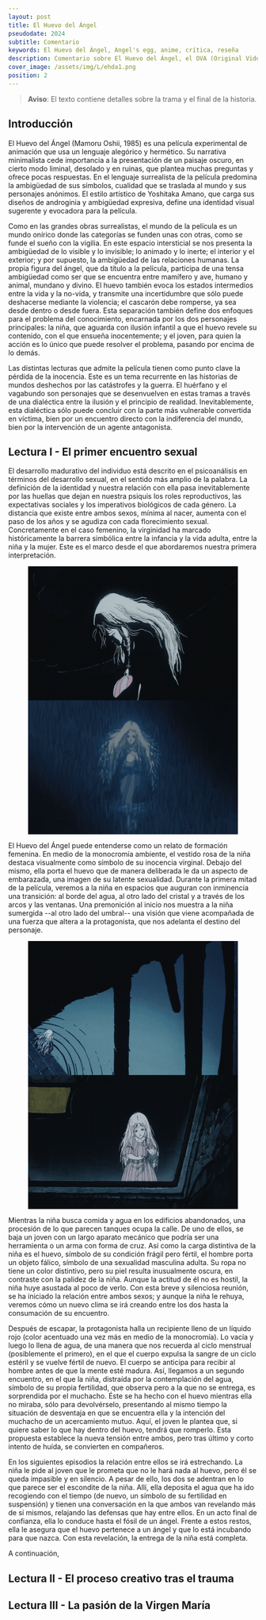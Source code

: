 ```yaml
---
layout: post
title: El Huevo del Ángel
pseudodate: 2024
subtitle: Comentario
keywords: El Huevo del Ángel, Angel's egg, anime, crítica, reseña
description: Comentario sobre El Huevo del Ángel, el OVA (Original Video Animation) de Mamoru Oshii y Yoshitaka Amano de 1985.
cover_image: /assets/img/L/ehda1.png
position: 2
---
```


> **Aviso**: El texto contiene detalles sobre la trama y el final de la historia.

## Introducción

El Huevo del Ángel (Mamoru Oshii, 1985) es una película experimental de animación que usa un lenguaje alegórico y hermético. Su narrativa minimalista cede importancia a la presentación de un paisaje oscuro, en cierto modo liminal, desolado y en ruinas, que plantea muchas preguntas y ofrece pocas respuestas. En el lenguaje surrealista de la película predomina la ambigüedad de sus símbolos, cualidad que se traslada al mundo y sus personajes anónimos. El estilo artístico de Yoshitaka Amano, que carga sus diseños de androginia y ambigüedad expresiva, define una identidad visual sugerente y evocadora para la película.

Como en las grandes obras surrealistas, el mundo de la película es un mundo onírico donde las categorías se funden unas con otras, como se funde el sueño con la vigilia. En este espacio intersticial se nos presenta la ambigüedad de lo visible y lo invisible; lo animado y lo inerte; el interior y el exterior; y por supuesto, la ambigüedad de las relaciones humanas. La propia figura del ángel, que da título a la película, participa de una tensa ambigüedad como ser que se encuentra entre mamífero y ave, humano y animal, mundano y divino. El huevo también evoca los estados intermedios entre la vida y la no-vida, y transmite una incertidumbre que sólo puede deshacerse mediante la violencia; el cascarón debe romperse, ya sea desde dentro o desde fuera. Esta separación también define dos enfoques para el problema del conocimiento, encarnada por los dos personajes principales: la niña, que aguarda con ilusión infantil a que el huevo revele su contenido, con el que ensueña inocentemente; y el joven, para quien la acción es lo único que puede resolver el problema, pasando por encima de lo demás.

Las distintas lecturas que admite la película tienen como punto clave la pérdida de la inocencia. Este es un tema recurrente en las historias de mundos deshechos por las catástrofes y la guerra. El huérfano y el vagabundo son personajes que se desenvuelven en estas tramas a través de una dialéctica entre la ilusión y el principio de realidad. Inevitablemente, esta dialéctica sólo puede concluir con la parte más vulnerable convertida en víctima, bien por un encuentro directo con la indiferencia del mundo, bien por la intervención de un agente antagonista.

## Lectura I - El primer encuentro sexual

El desarrollo madurativo del individuo está descrito en el psicoanálisis en términos del desarrollo sexual, en el sentido más amplio de la palabra. La definición de la identidad y nuestra relación con ella pasa inevitablemente por las huellas que dejan en nuestra psiquis los roles reproductivos, las expectativas sociales y los imperativos biológicos de cada género. La distancia que existe entre ambos sexos, mínima al nacer, aumenta con el paso de los años y se agudiza con cada florecimiento sexual. Concretamente en el caso femenino, la virginidad ha marcado históricamente la barrera simbólica entre la infancia y la vida adulta, entre la niña y la mujer. Este es el marco desde el que abordaremos nuestra primera interpretación.

<figure>
<div style="display: flex; align-content: center; justify-content: center; flex-wrap: wrap;">
    <img src="/assets/img/L/ehda3.gif" width="480" height="270">
    <img src="/assets/img/L/ehda4.gif" width="480" height="270">
</div>
</figure>

El Huevo del Ángel puede entenderse como un relato de formación femenina. En medio de la monocromía ambiente, el vestido rosa de la niña destaca visualmente como símbolo de su inocencia virginal. Debajo del mismo, ella porta el huevo que de manera deliberada le da un aspecto de embarazada, una imagen de su latente sexualidad. Durante la primera mitad de la película, veremos a la niña en espacios que auguran con inminencia una transición: al borde del agua, al otro lado del cristal y a través de los arcos y las ventanas. Una premonición al inicio nos muestra a la niña sumergida --al otro lado del umbral-- una visión que viene acompañada de una fuerza que altera a la protagonista, que nos adelanta el destino del personaje.

<figure>
<div style="display: flex; align-content: center; justify-content: center; flex-wrap: wrap;">
    <img src="/assets/img/L/ehda1.gif" width="480" height="270">
    <img src="/assets/img/L/ehda2.gif" width="480" height="270">
</div>
</figure>

Mientras la niña busca comida y agua en los edificios abandonados, una procesión de lo que parecen tanques ocupa la calle. De uno de ellos, se baja un joven con un largo aparato mecánico que podría ser una herramienta o un arma con forma de cruz. Así como la carga distintiva de la niña es el huevo, símbolo de su condición frágil pero fértil, el hombre porta un objeto fálico, símbolo de una sexualidad masculina adulta. Su ropa no tiene un color distintivo, pero su piel resulta inusualmente oscura, en contraste con la palidez de la niña. Aunque la actitud de él no es hostil, la niña huye asustada al poco de verlo. Con esta breve y silenciosa reunión, se ha iniciado la relación entre ambos sexos; y aunque la niña le rehuya, veremos cómo un nuevo clima se irá creando entre los dos hasta la consumación de su encuentro.

Después de escapar, la protagonista halla un recipiente lleno de un líquido rojo (color acentuado una vez más en medio de la monocromía). Lo vacía y luego lo llena de agua, de una manera que nos recuerda al ciclo menstrual (posiblemente el primero), en el que el cuerpo expulsa la sangre de un ciclo estéril y se vuelve fértil de nuevo. El cuerpo se anticipa para recibir al hombre antes de que la mente esté madura. Así, llegamos a un segundo encuentro, en el que la niña, distraída por la contemplación del agua, símbolo de su propia fertilidad, que observa pero a la que no se entrega, es sorprendida por el muchacho. Éste se ha hecho con el huevo mientras ella no miraba, sólo para devolvérselo, presentando al mismo tiempo la situación de desventaja en que se encuentra ella y la intención del muchacho de un acercamiento mutuo. Aquí, el joven le plantea que, si quiere saber lo que hay dentro del huevo, tendrá que romperlo. Esta propuesta establece la nueva tensión entre ambos, pero tras último y corto intento de huída, se convierten en compañeros.

En los siguientes episodios la relación entre ellos se irá estrechando. La niña le pide al joven que le prometa que no le hará nada al huevo, pero él se queda impasible y en silencio. A pesar de ello, los dos se adentran en lo que parece ser el escondite de la niña. Allí, ella deposita el agua que ha ido recogiendo con el tiempo (de nuevo, un símbolo de su fertilidad en suspensión) y tienen una conversación en la que ambos van revelando más de sí mismos, relajando las defensas que hay entre ellos. En un acto final de confianza, ella lo conduce hasta el fósil de un ángel. Frente a estos restos, ella le asegura que el huevo pertenece a un ángel y que lo está incubando para que nazca. Con esta revelación, la entrega de la niña está completa.

A continuación, 

## Lectura II - El proceso creativo tras el trauma



## Lectura III - La pasión de la Virgen María


